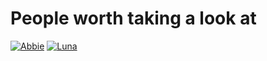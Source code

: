 # People worth taking a look at

[![Abbie](https://avatars.githubusercontent.com/u/43531981?s=96&v=4)](https://github.com/peanutbutter144)
[![Luna](https://avatars.githubusercontent.com/u/87616614?v=4)](https://github.com/InLieuOfLuna)
